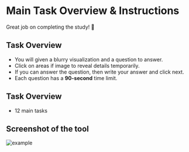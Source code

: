 # Main Task Overview & Instructions  


Great job on completing the study! 🎉  

## Task Overview  

- You will given a blurry visualization and a question to answer.  
- Click on areas if image to reveal details temporarily.  
- If you can answer the question, then write your answer and click next.
- Each question has a **90-second** time limit.

## Task Overview  
- 12 main tasks  

## Screenshot of the tool
![example](../tools/assets/bubble.png)  
